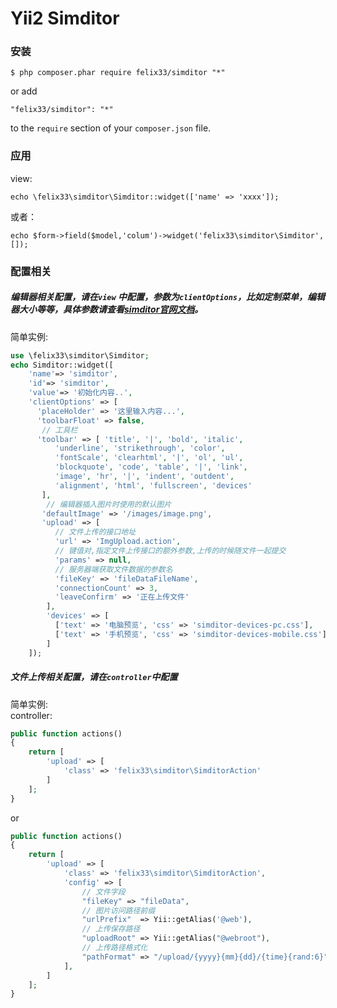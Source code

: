 Yii2 Simditor
===========
### 安装

```
$ php composer.phar require felix33/simditor "*"
```

or add

```
"felix33/simditor": "*"
```

to the ```require``` section of your `composer.json` file.

### 应用

view:  

```
echo \felix33\simditor\Simditor::widget(['name' => 'xxxx']);
```

或者：

```
echo $form->field($model,'colum')->widget('felix33\simditor\Simditor',[]);
```

### 配置相关

##### 编辑器相关配置，请在`view` 中配置，参数为`clientOptions`，比如定制菜单，编辑器大小等等，具体参数请查看[simditor官网文档](http://simditor.tower.im/docs/doc-usage.html)。

简单实例:  
```php
use \felix33\simditor\Simditor;
echo Simditor::widget([
    'name'=> 'simditor',
    'id'=> 'simditor',
    'value'=> '初始化内容..',
    'clientOptions' => [
      'placeHolder' => '这里输入内容...',
      'toolbarFloat' => false,
       // 工具栏
      'toolbar' => [ 'title', '|', 'bold', 'italic',
          'underline', 'strikethrough', 'color',
          'fontScale', 'clearhtml', '|', 'ol', 'ul',
          'blockquote', 'code', 'table', '|', 'link',
          'image', 'hr', '|', 'indent', 'outdent',
          'alignment', 'html', 'fullscreen', 'devices'
       ],
        // 编辑器插入图片时使用的默认图片
       'defaultImage' => '/images/image.png',
       'upload' => [
          // 文件上传的接口地址
          'url' => 'ImgUpload.action',
          // 键值对,指定文件上传接口的额外参数,上传的时候随文件一起提交
          'params' => null,
          // 服务器端获取文件数据的参数名
          'fileKey' => 'fileDataFileName',
          'connectionCount' => 3,
          'leaveConfirm' => '正在上传文件'
        ],
        'devices' => [
          ['text' => '电脑预览', 'css' => 'simditor-devices-pc.css'],
          ['text' => '手机预览', 'css' => 'simditor-devices-mobile.css']
        ]
    ]);
```

##### 文件上传相关配置，请在`controller`中配置

简单实例:  
controller:  

```php
public function actions()
{
    return [
        'upload' => [
            'class' => 'felix33\simditor\SimditorAction'
        ]
    ];
}
```
or
```php
public function actions()
{
    return [
        'upload' => [
            'class' => 'felix33\simditor\SimditorAction',
            'config' => [
                // 文件字段
                "fileKey" => "fileData",
                // 图片访问路径前缀
                "urlPrefix"  => Yii::getAlias('@web'),
                // 上传保存路径
                "uploadRoot" => Yii::getAlias("@webroot"),
                // 上传路径格式化
                "pathFormat" => "/upload/{yyyy}{mm}{dd}/{time}{rand:6}"
            ],
        ]
    ];
}
```
